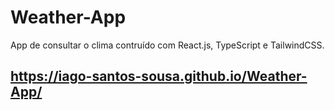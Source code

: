 # Weather-App
App de consultar o clima contruído com React.js, TypeScript e TailwindCSS.
## https://iago-santos-sousa.github.io/Weather-App/
